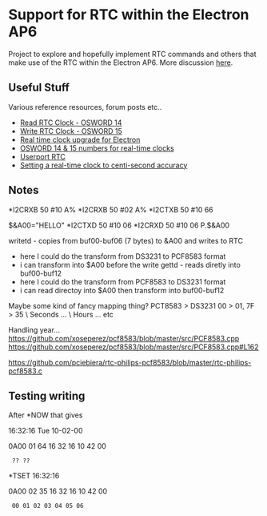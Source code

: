 Support for RTC within the Electron AP6
=======================================

Project to explore and hopefully implement RTC commands and others that make use of the RTC within the Electron AP6. More discussion [here](https://www.stardot.org.uk/forums/viewtopic.php?t=28720). 

Useful Stuff
------------

Various reference resources, forum posts etc..
- [Read RTC Clock - OSWORD 14](https://beebwiki.mdfs.net/OSWORD_%260E)
- [Write RTC Clock - OSWORD 15](https://beebwiki.mdfs.net/OSWORD_%260F)
- [Real time clock upgrade for Electron](https://www.stardot.org.uk/forums/viewtopic.php?p=419371&hilit=RTC#p419371)
- [OSWORD 14 & 15 numbers for real-time clocks](https://www.stardot.org.uk/forums/viewtopic.php?t=28743)
- [Userport RTC](https://stardot.org.uk/forums/viewtopic.php?f=3&t=26270)
- [Setting a real-time clock to centi-second accuracy](https://www.stardot.org.uk/forums/viewtopic.php?p=419313#p419313)

Notes
-----

*I2CRXB 50 #10 A%
*I2CRXB 50 #02 A%
*I2CTXB 50 #10 66

$&A00="HELLO"
*I2CTXD 50 #10 06
*I2CRXD 50 #10 06
P.$&A00

writetd - copies from buf00-buf06 (7 bytes) to &A00 and writes to RTC
- here I could do the transform from DS3231 to PCF8583 format
- i can transform into $A00 before the write
gettd - reads diretly into buf00-buf12
- here I could do the transform from PCF8583 to DS3231 format
- i can read directoy into $A00 then transform into buf00-buf12 

Maybe some kind of fancy mapping thing?
PCT8583 > DS3231
00 > 01, 7F > 35  \ Seconds
... \ Hours
... etc

Handling year...
https://github.com/xoseperez/pcf8583/blob/master/src/PCF8583.cpp 
https://github.com/xoseperez/pcf8583/blob/master/src/PCF8583.cpp#L162 

https://github.com/pciebiera/rtc-philips-pcf8583/blob/master/rtc-philips-pcf8583.c 

Testing writing
---------------

After *NOW that gives

16:32:16 Tue 10-02-00

0A00 01 64 16 32 16 10 42 00

     ?? ??

*TSET 16:32:16

0A00 02 35 16 32 16 10 42 00

     00 01 02 03 04 05 06
